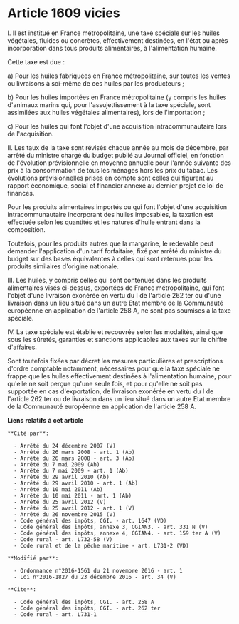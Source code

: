 # Article 1609 vicies

I. Il est institué en France métropolitaine, une taxe spéciale sur les huiles végétales, fluides ou concrètes, effectivement
destinées, en l'état ou après incorporation dans tous produits alimentaires, à l'alimentation humaine. 

Cette taxe est due : 

a) Pour les huiles fabriquées en France métropolitaine, sur toutes les ventes ou livraisons à soi-même de ces huiles par les
producteurs ; 

b) Pour les huiles importées en France métropolitaine (y compris les huiles d'animaux marins qui, pour l'assujettissement à
la taxe spéciale, sont assimilées aux huiles végétales alimentaires), lors de l'importation ; 

c) Pour les huiles qui font l'objet d'une acquisition intracommunautaire lors de l'acquisition. 

II. Les taux de la taxe sont révisés chaque année au mois de décembre, par arrêté du ministre chargé du budget publié au
Journal officiel, en fonction de l'évolution prévisionnelle en moyenne annuelle pour l'année suivante des prix à la
consommation de tous les ménages hors les prix du tabac. Les évolutions prévisionnelles prises en compte sont celles qui
figurent au rapport économique, social et financier annexé au dernier projet de loi de finances. 

Pour les produits alimentaires importés ou qui font l'objet d'une acquisition intracommunautaire incorporant des huiles
imposables, la taxation est effectuée selon les quantités et les natures d'huile entrant dans la composition. 

Toutefois, pour les produits autres que la margarine, le redevable peut demander l'application d'un tarif forfaitaire, fixé
par arrêté du ministre du budget sur des bases équivalentes à celles qui sont retenues pour les produits similaires d'origine
nationale. 

III. Les huiles, y compris celles qui sont contenues dans les produits alimentaires visés ci-dessus, exportées de France
métropolitaine, qui font l'objet d'une livraison exonérée en vertu du I de l'article 262 ter ou d'une livraison dans un lieu
situé dans un autre Etat membre de la Communauté européenne en application de l'article 258 A, ne sont pas soumises à la taxe
spéciale. 

IV. La taxe spéciale est établie et recouvrée selon les modalités, ainsi que sous les sûretés, garanties et sanctions
applicables aux taxes sur le chiffre d'affaires. 

Sont toutefois fixées par décret les mesures particulières et prescriptions d'ordre comptable notamment, nécessaires pour que
la taxe spéciale ne frappe que les huiles effectivement destinées à l'alimentation humaine, pour qu'elle ne soit perçue
qu'une seule fois, et pour qu'elle ne soit pas supportée en cas d'exportation, de livraison exonérée en vertu du I de
l'article 262 ter ou de livraison dans un lieu situé dans un autre Etat membre de la Communauté européenne en application de
l'article 258 A.

**Liens relatifs à cet article**

	**Cité par**:

	  - Arrêté du 24 décembre 2007 (V)
	  - Arrêté du 26 mars 2008 - art. 1 (Ab)
	  - Arrêté du 26 mars 2008 - art. 3 (Ab)
	  - Arrêté du 7 mai 2009 (Ab)
	  - Arrêté du 7 mai 2009 - art. 1 (Ab)
	  - Arrêté du 29 avril 2010 (Ab)
	  - Arrêté du 29 avril 2010 - art. 1 (Ab)
	  - Arrêté du 10 mai 2011 (Ab)
	  - Arrêté du 10 mai 2011 - art. 1 (Ab)
	  - Arrêté du 25 avril 2012 (V)
	  - Arrêté du 25 avril 2012 - art. 1 (V)
	  - Arrêté du 26 novembre 2015 (V)
	  - Code général des impôts, CGI. - art. 1647 (VD)
	  - Code général des impôts, annexe 3, CGIAN3. - art. 331 N (V)
	  - Code général des impôts, annexe 4, CGIAN4. - art. 159 ter A (V)
	  - Code rural - art. L732-58 (V)
	  - Code rural et de la pêche maritime - art. L731-2 (VD)

	**Modifié par**:

	  - Ordonnance n°2016-1561 du 21 novembre 2016 - art. 1
	  - Loi n°2016-1827 du 23 décembre 2016 - art. 34 (V)

	**Cite**:

	  - Code général des impôts, CGI. - art. 258 A
	  - Code général des impôts, CGI. - art. 262 ter
	  - Code rural - art. L731-1

